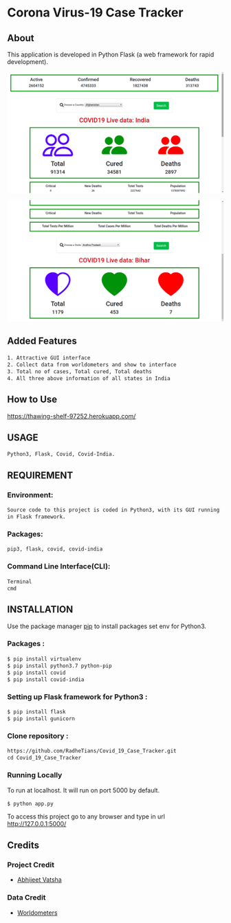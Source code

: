 # Corona Virus-19 Case Tracker

## About

This application is developed in Python Flask (a web framework for rapid development).

<p align="center">
  <img src="Snapshot/111.png">
</p>

<p align="center">
  <img src="Snapshot/112.png">
</p>

## Added Features

    1. Attractive GUI interface
    2. Collect data from worldometers and show to interface
    3. Total no of cases, Total cured, Total deaths
    4. All three above information of all states in India



## How to Use
https://thawing-shelf-97252.herokuapp.com/

## USAGE
   
    Python3, Flask, Covid, Covid-India.
   
## REQUIREMENT
 
### Environment:
  
    Source code to this project is coded in Python3, with its GUI running in Flask framework.
 
 
### Packages:

    pip3, flask, covid, covid-india


### Command Line Interface(CLI):
  
    Terminal
    cmd
 
 
## INSTALLATION 
 
   Use the package manager [pip](https://pip.pypa.io/en/stable/) to install packages set env for Python3.
 
### Packages :  

    $ pip install virtualenv 
    $ pip install python3.7 python-pip
    $ pip install covid
    $ pip install covid-india


### Setting up Flask framework for Python3 :

   	$ pip install flask
    $ pip install gunicorn
    
### Clone repository :

    https://github.com/RadheTians/Covid_19_Case_Tracker.git
    cd Covid_19_Case_Tracker
    
### Running Locally
To run at localhost. It will run on port 5000 by default.

    $ python app.py
    
To access this project go to any browser and type in url http://127.0.0.1:5000/

## Credits

### Project Credit
  * [Abhijeet Vatsha ](https://www.linkedin.com/in/abhijeet-vatsha-7b509715b/)

### Data Credit
  * [Worldometers](https://www.worldometers.info/coronavirus/)
